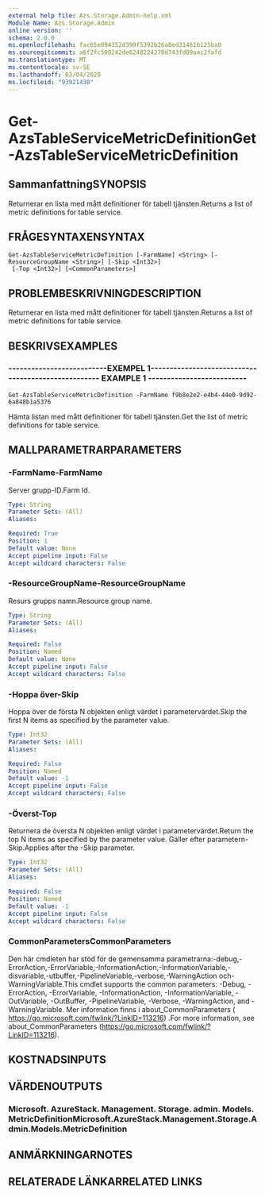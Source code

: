 ```yaml
---
external help file: Azs.Storage.Admin-help.xml
Module Name: Azs.Storage.Admin
online version: ''
schema: 2.0.0
ms.openlocfilehash: fac65e094352d399f5392b26a8ed314616125ba0
ms.sourcegitcommit: a6f2fc500242de6248224278d743fd09aac2fafd
ms.translationtype: MT
ms.contentlocale: sv-SE
ms.lasthandoff: 03/04/2020
ms.locfileid: "93921430"
---
```

# <span data-ttu-id="7063d-101">Get-AzsTableServiceMetricDefinition</span><span class="sxs-lookup"><span data-stu-id="7063d-101">Get-AzsTableServiceMetricDefinition</span></span>

## <span data-ttu-id="7063d-102">Sammanfattning</span><span class="sxs-lookup"><span data-stu-id="7063d-102">SYNOPSIS</span></span>
<span data-ttu-id="7063d-103">Returnerar en lista med mått definitioner för tabell tjänsten.</span><span class="sxs-lookup"><span data-stu-id="7063d-103">Returns a list of metric definitions for table service.</span></span>

## <span data-ttu-id="7063d-104">FRÅGESYNTAXEN</span><span class="sxs-lookup"><span data-stu-id="7063d-104">SYNTAX</span></span>

```
Get-AzsTableServiceMetricDefinition [-FarmName] <String> [-ResourceGroupName <String>] [-Skip <Int32>]
 [-Top <Int32>] [<CommonParameters>]
```

## <span data-ttu-id="7063d-105">PROBLEMBESKRIVNING</span><span class="sxs-lookup"><span data-stu-id="7063d-105">DESCRIPTION</span></span>
<span data-ttu-id="7063d-106">Returnerar en lista med mått definitioner för tabell tjänsten.</span><span class="sxs-lookup"><span data-stu-id="7063d-106">Returns a list of metric definitions for table service.</span></span>

## <span data-ttu-id="7063d-107">BESKRIVS</span><span class="sxs-lookup"><span data-stu-id="7063d-107">EXAMPLES</span></span>

### <span data-ttu-id="7063d-108">--------------------------EXEMPEL 1--------------------------</span><span class="sxs-lookup"><span data-stu-id="7063d-108">-------------------------- EXAMPLE 1 --------------------------</span></span>
```
Get-AzsTableServiceMetricDefinition -FarmName f9b8e2e2-e4b4-44e0-9d92-6a848b1a5376
```

<span data-ttu-id="7063d-109">Hämta listan med mått definitioner för tabell tjänsten.</span><span class="sxs-lookup"><span data-stu-id="7063d-109">Get the list of metric definitions for table service.</span></span>

## <span data-ttu-id="7063d-110">MALLPARAMETRAR</span><span class="sxs-lookup"><span data-stu-id="7063d-110">PARAMETERS</span></span>

### <span data-ttu-id="7063d-111">-FarmName</span><span class="sxs-lookup"><span data-stu-id="7063d-111">-FarmName</span></span>
<span data-ttu-id="7063d-112">Server grupp-ID.</span><span class="sxs-lookup"><span data-stu-id="7063d-112">Farm Id.</span></span>

```yaml
Type: String
Parameter Sets: (All)
Aliases: 

Required: True
Position: 1
Default value: None
Accept pipeline input: False
Accept wildcard characters: False
```

### <span data-ttu-id="7063d-113">-ResourceGroupName</span><span class="sxs-lookup"><span data-stu-id="7063d-113">-ResourceGroupName</span></span>
<span data-ttu-id="7063d-114">Resurs grupps namn.</span><span class="sxs-lookup"><span data-stu-id="7063d-114">Resource group name.</span></span>

```yaml
Type: String
Parameter Sets: (All)
Aliases: 

Required: False
Position: Named
Default value: None
Accept pipeline input: False
Accept wildcard characters: False
```

### <span data-ttu-id="7063d-115">-Hoppa över</span><span class="sxs-lookup"><span data-stu-id="7063d-115">-Skip</span></span>
<span data-ttu-id="7063d-116">Hoppa över de första N objekten enligt värdet i parametervärdet.</span><span class="sxs-lookup"><span data-stu-id="7063d-116">Skip the first N items as specified by the parameter value.</span></span>

```yaml
Type: Int32
Parameter Sets: (All)
Aliases: 

Required: False
Position: Named
Default value: -1
Accept pipeline input: False
Accept wildcard characters: False
```

### <span data-ttu-id="7063d-117">-Överst</span><span class="sxs-lookup"><span data-stu-id="7063d-117">-Top</span></span>
<span data-ttu-id="7063d-118">Returnera de översta N objekten enligt värdet i parametervärdet.</span><span class="sxs-lookup"><span data-stu-id="7063d-118">Return the top N items as specified by the parameter value.</span></span>
<span data-ttu-id="7063d-119">Gäller efter parametern-Skip.</span><span class="sxs-lookup"><span data-stu-id="7063d-119">Applies after the -Skip parameter.</span></span>

```yaml
Type: Int32
Parameter Sets: (All)
Aliases: 

Required: False
Position: Named
Default value: -1
Accept pipeline input: False
Accept wildcard characters: False
```

### <span data-ttu-id="7063d-120">CommonParameters</span><span class="sxs-lookup"><span data-stu-id="7063d-120">CommonParameters</span></span>
<span data-ttu-id="7063d-121">Den här cmdleten har stöd för de gemensamma parametrarna:-debug,-ErrorAction,-ErrorVariable,-InformationAction,-InformationVariable,-disvariable,-utbuffer,-PipelineVariable,-verbose,-WarningAction och-WarningVariable.</span><span class="sxs-lookup"><span data-stu-id="7063d-121">This cmdlet supports the common parameters: -Debug, -ErrorAction, -ErrorVariable, -InformationAction, -InformationVariable, -OutVariable, -OutBuffer, -PipelineVariable, -Verbose, -WarningAction, and -WarningVariable.</span></span> <span data-ttu-id="7063d-122">Mer information finns i about_CommonParameters ( https://go.microsoft.com/fwlink/?LinkID=113216) .</span><span class="sxs-lookup"><span data-stu-id="7063d-122">For more information, see about_CommonParameters (https://go.microsoft.com/fwlink/?LinkID=113216).</span></span>

## <span data-ttu-id="7063d-123">KOSTNADS</span><span class="sxs-lookup"><span data-stu-id="7063d-123">INPUTS</span></span>

## <span data-ttu-id="7063d-124">VÄRDEN</span><span class="sxs-lookup"><span data-stu-id="7063d-124">OUTPUTS</span></span>

### <span data-ttu-id="7063d-125">Microsoft. AzureStack. Management. Storage. admin. Models. MetricDefinition</span><span class="sxs-lookup"><span data-stu-id="7063d-125">Microsoft.AzureStack.Management.Storage.Admin.Models.MetricDefinition</span></span>

## <span data-ttu-id="7063d-126">ANMÄRKNINGAR</span><span class="sxs-lookup"><span data-stu-id="7063d-126">NOTES</span></span>

## <span data-ttu-id="7063d-127">RELATERADE LÄNKAR</span><span class="sxs-lookup"><span data-stu-id="7063d-127">RELATED LINKS</span></span>

